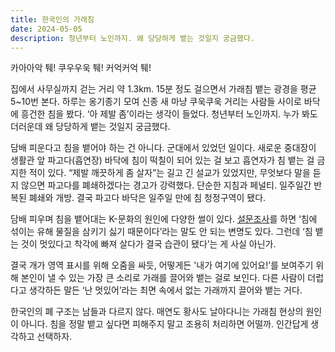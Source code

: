 ```yaml
---
title: 한국인의 가래침
date: 2024-05-05
description: 청년부터 노인까지. 왜 당당하게 뱉는 것일지 궁금했다. 
---
```


카아아악 퉤!
쿠우우욱 퉤!
커억커억 퉤!

집에서 사무실까지 걷는 거리 약 1.3km. 15분 정도 걸으면서 가래침 뱉는 광경을 평균 5~10번 본다. 하루는 옹기종기 모여 신종 새 마냥 쿠욱쿠욱 거리는 사람들 사이로 바닥에 흥건한 침을 봤다. ‘아 제발 좀’이라는 생각이 들었다. 청년부터 노인까지. 누가 봐도 더러운데 왜 당당하게 뱉는 것일지 궁금했다. 

담배 피운다고 침을 뱉어야 하는 건 아니다. 군대에서 있었던 일이다. 새로운 중대장이 생활관 앞 파고다(흡연장) 바닥에 침이 떡칠이 되어 있는 걸 보고 흡연자가 침 뱉는 걸 금지한 적이 있다. “제발 깨끗하게 좀 살자”는 길고 긴 설교가 있었지만, 무엇보다 말을 듣지 않으면 파고다를 폐쇄하겠다는 경고가 강력했다. 단순한 지침과 페널티. 일주일간 반복된 폐쇄와 개방. 결국 파고다 바닥은 일주일 만에 침 청정구역이 됐다.

담배 피우며 침을 뱉어대는 K-문화의 원인에 다양한 썰이 있다. [설문조사](https://m.health.chosun.com/svc/news_view.html?contid=2023101801300)를 하면 ‘침에 섞이는 유해 물질을 삼키기 싫기 때문이다’라는 말도 안 되는 변명도 있다. 그런데 ‘침 뱉는 것이 멋있다고 착각에 빠져 살다가 결국 습관이 됐다’는 게 사실 아닌가.

결국 개가 영역 표시를 위해 오줌을 싸듯, 어떻게든 '내가 여기에 있어요!’를 보여주기 위해 본인이 낼 수 있는 가장 큰 소리로 가래를 끌어와 뱉는 걸로 보인다. 다른 사람이 더럽다고 생각하든 말든 ‘난 멋있어’라는 최면 속에서 없는 가래까지 끌어와 뱉는 거다.

한국인의 폐 구조는 남들과 다르지 않다. 매연도 황사도 날아다니는 가래침 현상의 원인이 아니다. 침을 정말 뱉고 싶다면 피해주지 말고 조용히 처리하면 어떨까. 인간답게 생각하고 선택하자.